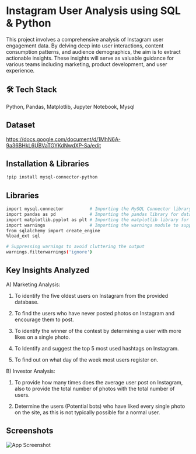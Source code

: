 
# Instagram User Analysis using SQL & Python

This project involves a comprehensive analysis of Instagram user engagement data. By delving deep into user interactions, content consumption patterns, and audience demographics, the aim is to extract actionable insights. These insights will serve as valuable guidance for various teams including marketing, product development, and user experience.


## 🛠 Tech Stack
Python, Pandas, Matplotlib, Jupyter Notebook, Mysql


## Dataset

https://docs.google.com/document/d/1MhN6A-9a36BHkL6UBVaTGYKdNwdXP-Sa/edit

## Installation & Libraries

```bash
!pip install mysql-connector-python

```
## Libraries
```bash
import mysql.connector          # Importing the MySQL Connector library for connecting to MySQL databases
import pandas as pd             # Importing the pandas library for data manipulation and analysis
import matplotlib.pyplot as plt # Importing the matplotlib library for data visualization
import warnings                 # Importing the warnings module to suppress warnings during code execution
from sqlalchemy import create_engine
%load_ext sql

# Suppressing warnings to avoid cluttering the output
warnings.filterwarnings('ignore')
```

    
## Key Insights Analyzed

A) Marketing Analysis:

1) To identify the five oldest users on Instagram from the provided database.

2) To find the users who have never posted photos on Instagram and encourage them to post.

3) To identify the winner of the contest by determining a user with more likes on a single photo.

4) To Identify and suggest the top 5 most used hashtags on Instagram.

5) To find out on what day of the week most users register on.

B) Investor Analysis:

1) To provide how many times does the average user post on Instagram, also to provide the total number of photos with the total number of users.

2) Determine the users (Potential bots) who have liked every single photo on the site, as this is not typically possible for a normal user.
## Screenshots

![App Screenshot](https://github.com/raghul3/Instagram-User-Analysis-/assets/81759525/e96007ce-423e-4582-8747-6ebaa658f186)

